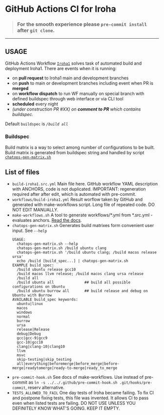 GitHub Actions CI for Iroha
===========================


> ### For the **smooth experience** please `pre-commit install` after `git clone`.

---------------------

USAGE
-----
GitHub Actions Workflow [`Iroha1`](build-iroha1.src.yml) solves task of automated build and deployment Iroha1.
There are events when it is running:
- on **pull request** to Iroha1 main and development branches
- on **push** to main or development branches including event when PR is **merged**
- on **workflow dispatch** to run WF manually on special branch with defined buildspec through web interface or via CLI tool
- **scheduled** every night
- _(under construction PR #XX) on **comment to PR** which contains buildspec._

Default `buildspec` is _`/build all`_

### Buildspec
Build matrix is a way to select among number of configurations to be built.
Build matrix is generated from buildspec string and handled by script [`chatops-gen-matrix.sh`](./chatops-gen-matrix.sh)

## List of files
- `build-iroha1.src.yml`
  Main file here. GitHub workflow YAML description with ANCHORS, code is not duplicated.
  IMPORTANT: regeneration required after after edit, which is automated with pre-commit.
- `workflows/build-iroha1.yml`
  Result worflow taken by GitHub and generated with make-workflows script. Long file of repeated code. DO NOT EDIT MANUALLY.
- `make-workflows.sh`
  A tool to generate workflows/*.yml from *.src.yml - evaluates anchors. [Read the docs](_README.make-workflows.md).
- `chatops-gen-matrix.sh`
  Generates build matrixes form convenient user input. See `--help`
  ```
  USAGE:
    chatops-gen-matrix.sh --help
    chatops-gen-matrix.sh /build ubuntu clang
    chatops-gen-matrix.sh '/build ubuntu clang; /build macos release ursa'
    echo /build [build_spec...] | chatops-gen-matrix.sh
  EXAMPLE build_spec:
    /build ubuntu release gcc10
    /build macos llvm release; /build macos clang ursa release
    /build all
    /build ubuntu all              ## build all possible configurations on Ubuntu
    /build ubuntu burrow all       ## build release and debug on Ubuntu with Burrow
  AVAILABLE build_spec keywords:
    ubuntu|linux
    macos
    windows
    normal
    burrow
    ursa
    release|Release
    debug|Debug
    gcc|gcc-9|gcc9
    gcc-10|gcc10
    clang|clang-10|clang10
    llvm
    msvc
    skip-testing|skip_testing
    all|everything|beforemerge|before_merge|before-merge|readytomerge|ready-to-merge|ready_to_merge
   ```
- `pre-commit-hook.sh`
  See docs of make-workflows. Use instead of pre-commit as `ln -s ../../.github/pre-commit-hook.sh .git/hooks/pre-commit`, reserv alternative.
- `TESTS_ALLOWED_TO_FAIL`
  One day tests of Iroha became failing. To fix CI and postpone fixing tests, this file was invented. It allows CI to pass even when listed tests are failing. DO NOT USE UNLESS YOU DEFINITELY KNOW WHAT'S GOING. KEEP IT EMPTY.
